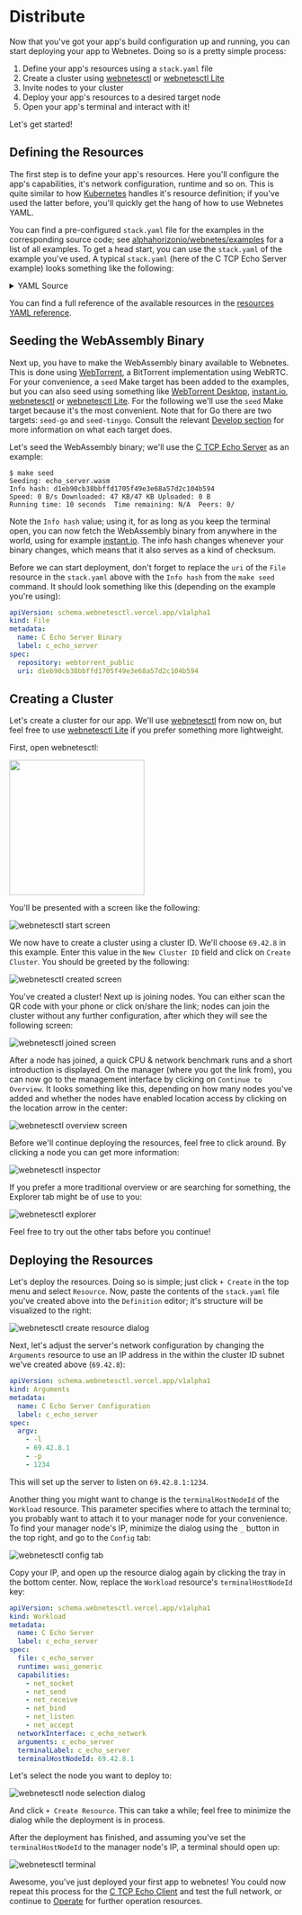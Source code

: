 # Distribute

Now that you've got your app's build configuration up and running, you can start deploying your app to Webnetes. Doing so is a pretty simple process:

1. Define your app's resources using a `stack.yaml` file
2. Create a cluster using [webnetesctl](https://webnetesctl.vercel.app/) or [webnetesctl Lite](https://webnetesctl-lite.vercel.app/)
3. Invite nodes to your cluster
4. Deploy your app's resources to a desired target node
5. Open your app's terminal and interact with it!

Let's get started!

## Defining the Resources

The first step is to define your app's resources. Here you'll configure the app's capabilities, it's network configuration, runtime and so on. This is quite similar to how [Kubernetes](https://kubernetes.io/) handles it's resource definition; if you've used the latter before, you'll quickly get the hang of how to use Webnetes YAML.

You can find a pre-configured `stack.yaml` file for the examples in the corresponding source code; see [alphahorizonio/webnetes/examples](https://github.com/alphahorizonio/webnetes/tree/main/examples) for a list of all examples. To get a head start, you can use the `stack.yaml` of the example you've used. A typical `stack.yaml` (here of the C TCP Echo Server example) looks something like the following:

<details>
	<summary>YAML Source</summary>

```yaml
apiVersion: schema.webnetesctl.vercel.app/v1alpha1
kind: Runtime
metadata:
  name: Generic WASI
  label: wasi_generic
spec: {}
---
apiVersion: schema.webnetesctl.vercel.app/v1alpha1
kind: Capability
metadata:
  name: Creating a socket
  label: net_socket
spec: {}
---
apiVersion: schema.webnetesctl.vercel.app/v1alpha1
kind: Capability
metadata:
  name: Sending over a socket
  label: net_send
spec: {}
---
apiVersion: schema.webnetesctl.vercel.app/v1alpha1
kind: Capability
metadata:
  name: Receiving from a socket
  label: net_receive
spec: {}
---
apiVersion: schema.webnetesctl.vercel.app/v1alpha1
kind: Capability
metadata:
  name: Binding an alias to a socket
  label: net_bind
spec: {}
---
apiVersion: schema.webnetesctl.vercel.app/v1alpha1
kind: Capability
metadata:
  name: Listen on a socket
  label: net_listen
spec: {}
---
apiVersion: schema.webnetesctl.vercel.app/v1alpha1
kind: Capability
metadata:
  name: Accept on a socket
  label: net_accept
spec: {}
---
apiVersion: schema.webnetesctl.vercel.app/v1alpha1
kind: Processor
metadata:
  name: Felicitas's iPhone
  label: felicitass_iphone
spec:
  runtimes:
    - wasi_generic
  capabilities:
    - net_socket
    - net_send
    - net_receive
    - net_bind
    - net_listen
    - net_accept
---
apiVersion: schema.webnetesctl.vercel.app/v1alpha1
kind: Signaler
metadata:
  name: Public unisockets Signaling Server
  label: unisockets_public
spec:
  urls:
    - wss://signaler.webnetesctl.vercel.app
  retryAfter: 1000
---
apiVersion: schema.webnetesctl.vercel.app/v1alpha1
kind: StunServer
metadata:
  name: Google STUN Server
  label: google
spec:
  urls:
    - stun:stun.l.google.com:19302
---
apiVersion: schema.webnetesctl.vercel.app/v1alpha1
kind: StunServer
metadata:
  name: Twillio STUN Server
  label: twillio
spec:
  urls:
    - stun:global.stun.twilio.com:3478?transport=udp
---
apiVersion: schema.webnetesctl.vercel.app/v1alpha1
kind: TurnServer
metadata:
  name: Twillio TURN Server (UDP)
  label: twillio_udp
spec:
  urls:
    - turn:global.turn.twilio.com:3478?transport=tcp
  username: f4b4035eaa76f4a55de5f4351567653ee4ff6fa97b50b6b334fcc1be9c27212d
  credential: w1uxM55V9yVoqyVFjt+mxDBV0F87AUCemaYVQGxsPLw=
---
apiVersion: schema.webnetesctl.vercel.app/v1alpha1
kind: TurnServer
metadata:
  name: Twillio TURN Server (TCP)
  label: twillio_tcp
spec:
  urls:
    - turn:global.turn.twilio.com:3478?transport=tcp
  username: f4b4035eaa76f4a55de5f4351567653ee4ff6fa97b50b6b334fcc1be9c27212d
  credential: w1uxM55V9yVoqyVFjt+mxDBV0F87AUCemaYVQGxsPLw=
---
apiVersion: schema.webnetesctl.vercel.app/v1alpha1
kind: TurnServer
metadata:
  name: Twillio TURN Server Fallback (TCP)
  label: twillio_tcp_fallback
spec:
  urls:
    - turn:global.turn.twilio.com:443?transport=tcp
  username: f4b4035eaa76f4a55de5f4351567653ee4ff6fa97b50b6b334fcc1be9c27212d
  credential: w1uxM55V9yVoqyVFjt+mxDBV0F87AUCemaYVQGxsPLw=
---
apiVersion: schema.webnetesctl.vercel.app/v1alpha1
kind: Network
metadata:
  name: Public unisockets network
  label: unisockets_public
spec:
  signaler: unisockets_public
  stunServers:
    - google
    - twillio
  turnServers:
    - twillio_udp
    - twillio_tcp
    - twillio_tcp_fallback
---
apiVersion: schema.webnetesctl.vercel.app/v1alpha1
kind: NetworkInterface
metadata:
  name: C Echo Network
  label: c_echo_network
spec:
  network: unisockets_public
  prefix: 127.19.0
---
apiVersion: schema.webnetesctl.vercel.app/v1alpha1
kind: Tracker
metadata:
  name: OpenWebTorrent
  label: openwebtorrent
spec:
  urls:
    - wss://tracker.openwebtorrent.com
---
apiVersion: schema.webnetesctl.vercel.app/v1alpha1
kind: Tracker
metadata:
  name: Fastcast
  label: fastcast
spec:
  urls:
    - wss://tracker.fastcast.nz
---
apiVersion: schema.webnetesctl.vercel.app/v1alpha1
kind: Repository
metadata:
  name: Public WebTorrent
  label: webtorrent_public
spec:
  trackers:
    - openwebtorrent
    - fastcast
  stunServers:
    - google
    - twillio
  turnServers:
    - twillio_udp
    - twillio_tcp
    - twillio_tcp_fallback
---
apiVersion: schema.webnetesctl.vercel.app/v1alpha1
kind: File
metadata:
  name: C Echo Server Binary
  label: c_echo_server
spec:
  repository: webtorrent_public
  uri: d1eb90cb38bbffd1705f49e3e68a57d2c104b594
---
apiVersion: schema.webnetesctl.vercel.app/v1alpha1
kind: Arguments
metadata:
  name: C Echo Server Configuration
  label: c_echo_server
spec:
  argv:
    - -l
    - 127.0.0.1
    - -p
    - 1234
---
apiVersion: schema.webnetesctl.vercel.app/v1alpha1
kind: Workload
metadata:
  name: C Echo Server
  label: c_echo_server
spec:
  file: c_echo_server
  runtime: wasi_generic
  capabilities:
    - net_socket
    - net_send
    - net_receive
    - net_bind
    - net_listen
    - net_accept
  networkInterface: c_echo_network
  arguments: c_echo_server
  terminalLabel: c_echo_server
  terminalHostNodeId: localhost
```

</details>

You can find a full reference of the available resources in the [resources YAML reference](../reference/resources-yaml.md).

## Seeding the WebAssembly Binary

Next up, you have to make the WebAssembly binary available to Webnetes. This is done using [WebTorrent](https://webtorrent.io/), a BitTorrent implementation using WebRTC. For your convenience, a `seed` Make target has been added to the examples, but you can also seed using something like [WebTorrent Desktop](https://webtorrent.io/desktop/), [instant.io](https://instant.io/), [webnetesctl](https://webnetesctl.vercel.app/) or [webnetesctl Lite](https://webnetesctl-lite.vercel.app/). For the following we'll use the `seed` Make target because it's the most convenient. Note that for Go there are two targets: `seed-go` and `seed-tinygo`. Consult the relevant [Develop section](./develop/go.md#make-configuration) for more information on what each target does.

Let's seed the WebAssembly binary; we'll use the [C TCP Echo Server](./develop/c.md#tcp-echo-server) as an example:

```shell
$ make seed
Seeding: echo_server.wasm
Info hash: d1eb90cb38bbffd1705f49e3e68a57d2c104b594
Speed: 0 B/s Downloaded: 47 KB/47 KB Uploaded: 0 B
Running time: 10 seconds  Time remaining: N/A  Peers: 0/
```

Note the `Info hash` value; using it, for as long as you keep the terminal open, you can now fetch the WebAssembly binary from anywhere in the world, using for example [instant.io](https://instant.io/). The info hash changes whenever your binary changes, which means that it also serves as a kind of checksum.

Before we can start deployment, don't forget to replace the `uri` of the `File` resource in the `stack.yaml` above with the `Info hash` from the `make seed` command. It should look something like this (depending on the example you're using):

```yaml
apiVersion: schema.webnetesctl.vercel.app/v1alpha1
kind: File
metadata:
  name: C Echo Server Binary
  label: c_echo_server
spec:
  repository: webtorrent_public
  uri: d1eb90cb38bbffd1705f49e3e68a57d2c104b594
```

## Creating a Cluster

Let's create a cluster for our app. We'll use [webnetesctl](https://webnetesctl.vercel.app/) from now on, but feel free to use [webnetesctl Lite](https://webnetesctl-lite.vercel.app/) if you prefer something more lightweight.

First, open webnetesctl:

[<img src="https://github.com/alphahorizonio/webnetesctl/raw/main/img/launch.png" width="240">](https://webnetesctl.vercel.app/)

You'll be presented with a screen like the following:

![webnetesctl start screen](./img/start.png)

We now have to create a cluster using a cluster ID. We'll choose `69.42.8` in this example. Enter this value in the `New Cluster ID` field and click on `Create Cluster`. You should be greeted by the following:

![webnetesctl created screen](./img/created.png)

You've created a cluster! Next up is joining nodes. You can either scan the QR code with your phone or click on/share the link; nodes can join the cluster without any further configuration, after which they will see the following screen:

![webnetesctl joined screen](./img/joined.png)

After a node has joined, a quick CPU & network benchmark runs and a short introduction is displayed. On the manager (where you got the link from), you can now go to the management interface by clicking on `Continue to Overview`. It looks something like this, depending on how many nodes you've added and whether the nodes have enabled location access by clicking on the location arrow in the center:

![webnetesctl overview screen](./img/overview.png)

Before we'll continue deploying the resources, feel free to click around. By clicking a node you can get more information:

![webnetesctl inspector](./img/inspector.png)

If you prefer a more traditional overview or are searching for something, the Explorer tab might be of use to you:

![webnetesctl explorer](./img/explorer.png)

Feel free to try out the other tabs before you continue!

## Deploying the Resources

Let's deploy the resources. Doing so is simple; just click `+ Create` in the top menu and select `Resource`. Now, paste the contents of the `stack.yaml` file you've created above into the `Definition` editor; it's structure will be visualized to the right:

![webnetesctl create resource dialog](./img/create-resource.png)

Next, let's adjust the server's network configuration by changing the `Arguments` resource to use an IP address in the within the cluster ID subnet we've created above (`69.42.8`):

```yaml
apiVersion: schema.webnetesctl.vercel.app/v1alpha1
kind: Arguments
metadata:
  name: C Echo Server Configuration
  label: c_echo_server
spec:
  argv:
    - -l
    - 69.42.8.1
    - -p
    - 1234
```

This will set up the server to listen on `69.42.8.1:1234`.

Another thing you might want to change is the `terminalHostNodeId` of the `Workload` resource. This parameter specifies where to attach the terminal to; you probably want to attach it to your manager node for your convenience. To find your manager node's IP, minimize the dialog using the `_` button in the top right, and go to the `Config` tab:

![webnetesctl config tab](./img/config.png)

Copy your IP, and open up the resource dialog again by clicking the tray in the bottom center. Now, replace the `Workload` resource's `terminalHostNodeId` key:

```yaml
apiVersion: schema.webnetesctl.vercel.app/v1alpha1
kind: Workload
metadata:
  name: C Echo Server
  label: c_echo_server
spec:
  file: c_echo_server
  runtime: wasi_generic
  capabilities:
    - net_socket
    - net_send
    - net_receive
    - net_bind
    - net_listen
    - net_accept
  networkInterface: c_echo_network
  arguments: c_echo_server
  terminalLabel: c_echo_server
  terminalHostNodeId: 69.42.8.1
```

Let's select the node you want to deploy to:

![webnetesctl node selection dialog](./img/select-node.png)

And click `+ Create Resource`. This can take a while; feel free to minimize the dialog while the deployment is in process.

After the deployment has finished, and assuming you've set the `terminalHostNodeId` to the manager node's IP, a terminal should open up:

![webnetesctl terminal](./img/terminal.png)

Awesome, you've just deployed your first app to webnetes! You could now repeat this process for the [C TCP Echo Client](./develop/c.md#tcp-echo-client) and test the full network, or continue to [Operate](./operate.md) for further operation resources.
